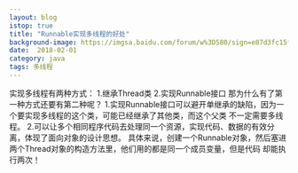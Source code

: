 ```yaml
---
layout: blog
istop: true
title: "Runnable实现多线程的好处"
background-image: https://imgsa.baidu.com/forum/w%3D580/sign=e87d3fc15f4e9258a63486e6ac83d1d1/ed776b899e510fb3ee7aa032d033c895d0430c6a.jpg
date:  2018-02-01
category: java
tags: 多线程
---
```


实现多线程有两种方式：
					1.继承Thread类
					2.实现Runnable接口
那为什么有了第一种方式还要有第二种呢？
	1.实现Runnable接口可以避开单继承的缺陷，因为一个要实现多线程的这个类，可能已经继承了其他类，而这个父类
不一定需要多线程。
	2.可以让多个相同程序代码去处理同一个资源，实现代码、数据的有效分离，体现了面向对象的设计思想。
	  具体来说，创建一个Runnable对象，然后塞进两个Thread对象的构造方法里，他们用的都是同一个成员变量，但是代码
	却能执行两次！
